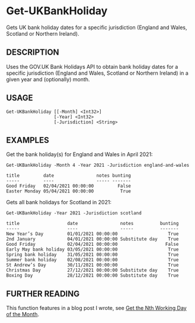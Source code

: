 # Get-UKBankHoliday

Gets UK bank holiday dates for a specific jurisdiction (England and Wales, 
Scotland or Northern Ireland).

DESCRIPTION
------------
Uses the GOV.UK Bank Holidays API to obtain bank holiday dates for a specific 
jurisdiction (England and Wales, Scotland or Northern Ireland) in a given year 
and (optionally) month.

USAGE
-----
```
Get-UKBankHoliday [[-Month] <Int32>] 
                  [-Year] <Int32> 
                  [-Jurisdiction] <String> 
```

EXAMPLES
--------
Get the bank holiday(s) for England and Wales in April 2021:
```
Get-UKBankHoliday -Month 4 -Year 2021 -Jurisdiction england-and-wales

title         date                notes bunting
-----         ----                ----- -------
Good Friday   02/04/2021 00:00:00         False
Easter Monday 05/04/2021 00:00:00          True
```

Gets all bank holidays for Scotland in 2021:
```
Get-UKBankHoliday -Year 2021 -Jurisdiction scotland

title                  date                notes          bunting
-----                  ----                -----          -------
New Year’s Day         01/01/2021 00:00:00                   True
2nd January            04/01/2021 00:00:00 Substitute day    True
Good Friday            02/04/2021 00:00:00                  False
Early May bank holiday 03/05/2021 00:00:00                   True
Spring bank holiday    31/05/2021 00:00:00                   True
Summer bank holiday    02/08/2021 00:00:00                   True
St Andrew’s Day        30/11/2021 00:00:00                   True
Christmas Day          27/12/2021 00:00:00 Substitute day    True
Boxing Day             28/12/2021 00:00:00 Substitute day    True
```

FURTHER READING
---------------
This function features in a blog post I wrote, see [Get the Nth Working Day of the Month](https://www.thecliguy.co.uk/2020/01/25/get-the-nth-working-day-of-the-month/).
